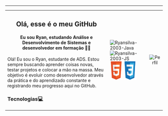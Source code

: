 <table>
  <tr>
    <td>
<h2><p align="center"> Olá, esse é o meu GitHub</p></h2>
<h4><p align="center">Eu sou Ryan, estudando Análise e Desenvolvimento de Sistemas e desenvolvedor em formação 👨‍💻</p></h4>
Olá! Eu sou o Ryan, estudante de ADS.  
Estou sempre buscando aprender coisas novas, testar projetos e colocar a mão na massa.  
Meu objetivo é evoluir como desenvolvedor através da prática e do aprendizado constante e registrando meu progresso aqui no GitHub.
<h3>Tecnologias💻</h3>
  <td>
<div style="display: inline_block">
  <img align="center" alt="Ryansilva-2003-Java" height="60" width="55" src="https://cdn.jsdelivr.net/gh/devicons/devicon@latest/icons/java/java-original-wordmark.svg" />
  <img align="center" alt="Ryansilva-2003-JS" height="60" width="40" src="https://cdn.jsdelivr.net/gh/devicons/devicon@latest/icons/javascript/javascript-original.svg" />
  <img align="center" alt="Ryansilva-2003-HTML" height="60" width="40" src="https://raw.githubusercontent.com/devicons/devicon/master/icons/html5/html5-original.svg">
  <img align="center" alt="Ryansilva-2003-CSS" height="60" width="40" src="https://raw.githubusercontent.com/devicons/devicon/master/icons/css3/css3-original.svg">
</div>
  </td>
<hr>
    <td>
<p align="center">
<img src="https://i.pinimg.com/1200x/fe/18/4a/fe184a8b8c9c00cc2b5b7d89a086f215.jpg" alt="Perfil" width="400"/>
    </td>
  </tr>
</table>
